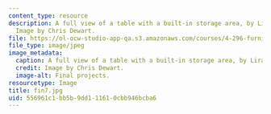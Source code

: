 ```yaml
---
content_type: resource
description: A full view of a table with a built-in storage area, by Lira Nikolovska.
  Image by Chris Dewart.
file: https://ol-ocw-studio-app-qa.s3.amazonaws.com/courses/4-296-furniture-making-spring-2005/556961c1bb5b9dd111610cbb946bcba6_fin7.jpg
file_type: image/jpeg
image_metadata:
  caption: A full view of a table with a built-in storage area, by Lira Nikolovska.
  credit: Image by Chris Dewart.
  image-alt: Final projects.
resourcetype: Image
title: fin7.jpg
uid: 556961c1-bb5b-9dd1-1161-0cbb946bcba6
---
```

